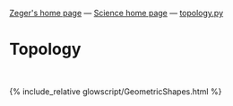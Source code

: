 [Zeger's home page](https://www.hendrikse.name/) &mdash; [Science home page](https://www.hendrikse.name/science/) &mdash; [topology.py](glowscript/topology.html)  

# Topology
<div class="header_line"><br/></div>

{% include_relative glowscript/GeometricShapes.html %}
